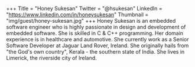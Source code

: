 +++
Title = "Honey Sukesan"
Twitter = "@hsukesan"
LinkedIn = "https://www.linkedin.com/in/honeysukesan"
Thumbnail = "img/guest/honey-sukesan.jpg"
+++
Honey Sukesan is an embedded software engineer who is highly passionate in design and development of embedded software. She is skilled in C & C++ programming. Her domain experience is in healthcare and automotive. She currently work as a Senior Software Developer at Jaguar Land Rover, Ireland. She originally hails from "the God's own country", Kerala - the southern state of India. She lives in Limerick, the riverside city of Ireland.